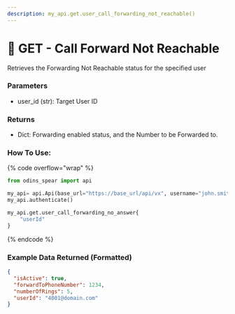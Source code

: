 ```yaml
---
description: my_api.get.user_call_forwarding_not_reachable()
---
```


# 🚗 GET - Call Forward Not Reachable

Retrieves the Forwarding Not Reachable status for the specified user

### Parameters&#x20;

* user\_id (str): Target User ID

### Returns

* Dict: Forwarding enabled status, and the Number to be Forwarded to.

### How To Use:

{% code overflow="wrap" %}
```python
from odins_spear import api

my_api= api.Api(base_url="https://base_url/api/vx", username="john.smith", password="ODIN_INSTANCE_1")
my_api.authenticate()

my_api.get.user_call_forwarding_no_answer{
    "userId"
}

```
{% endcode %}

### Example Data Returned (Formatted)

```json
{
  "isActive": true,
  "forwardToPhoneNumber": 1234,
  "numberOfRings": 5,
  "userId": "4001@domain.com"
}

```